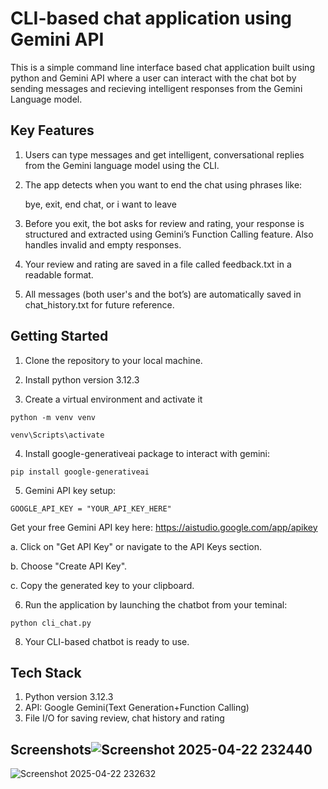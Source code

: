 
# CLI-based chat application using Gemini API

This is a simple command line interface based chat application built using python and Gemini API where a user can interact with the chat bot by sending messages and recieving intelligent responses from the Gemini Language model.


## Key Features
 1. Users can type messages and get intelligent, conversational replies from the Gemini language model using the CLI.

2. The app detects when you want to end the chat using phrases like:

   bye, exit, end chat, or i want to leave

3. Before you exit, the bot asks for review and rating, your response is structured and extracted using Gemini’s Function Calling feature. Also handles invalid and empty responses. 

4. Your review and rating are saved in a file called feedback.txt in a readable format.

5. All messages (both user's and the bot’s) are automatically saved in chat_history.txt for future reference.
## Getting Started
1. Clone the repository to your local machine.
2. Install python version 3.12.3

3. Create a virtual environment and activate it

```python -m venv venv```

```venv\Scripts\activate``` 

4. Install google-generativeai package to interact with gemini:

```pip install google-generativeai ```

5. Gemini API key setup:

```GOOGLE_API_KEY = "YOUR_API_KEY_HERE"```

 Get your free Gemini API key here:
 https://aistudio.google.com/app/apikey
 
   a. Click on "Get API Key" or navigate to the API Keys section.
   
   b. Choose "Create API Key".
   
   c. Copy the generated key to your clipboard.
   
   6. Run the application by launching the chatbot from your teminal:

 ```python cli_chat.py```

8. Your CLI-based chatbot is ready to use.


    
## Tech Stack
1. Python version 3.12.3
2. API: Google Gemini(Text Generation+Function Calling)
3. File I/O for saving review, chat history and rating

## Screenshots![Screenshot 2025-04-22 232440](https://github.com/user-attachments/assets/1856bd57-6a7f-4711-8325-dfe030438996)


![Screenshot 2025-04-22 232632](https://github.com/user-attachments/assets/3c2bbf2f-427b-4abe-95dd-a993eeade52b)

 

